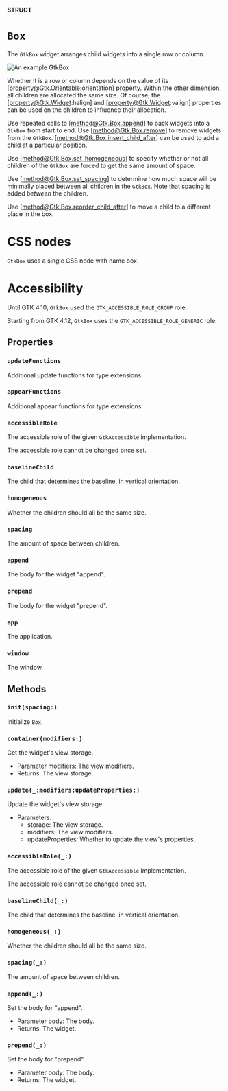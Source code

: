 **STRUCT**

# `Box`

The `GtkBox` widget arranges child widgets into a single row or column.

![An example GtkBox](box.png)

Whether it is a row or column depends on the value of its
[property@Gtk.Orientable:orientation] property. Within the other
dimension, all children are allocated the same size. Of course, the
[property@Gtk.Widget:halign] and [property@Gtk.Widget:valign] properties
can be used on the children to influence their allocation.

Use repeated calls to [method@Gtk.Box.append] to pack widgets into a
`GtkBox` from start to end. Use [method@Gtk.Box.remove] to remove widgets
from the `GtkBox`. [method@Gtk.Box.insert_child_after] can be used to add
a child at a particular position.

Use [method@Gtk.Box.set_homogeneous] to specify whether or not all children
of the `GtkBox` are forced to get the same amount of space.

Use [method@Gtk.Box.set_spacing] to determine how much space will be minimally
placed between all children in the `GtkBox`. Note that spacing is added
*between* the children.

Use [method@Gtk.Box.reorder_child_after] to move a child to a different
place in the box.

# CSS nodes

`GtkBox` uses a single CSS node with name box.

# Accessibility

Until GTK 4.10, `GtkBox` used the `GTK_ACCESSIBLE_ROLE_GROUP` role.

Starting from GTK 4.12, `GtkBox` uses the `GTK_ACCESSIBLE_ROLE_GENERIC` role.

## Properties
### `updateFunctions`

Additional update functions for type extensions.

### `appearFunctions`

Additional appear functions for type extensions.

### `accessibleRole`

The accessible role of the given `GtkAccessible` implementation.

The accessible role cannot be changed once set.

### `baselineChild`

The child that determines the baseline, in vertical orientation.

### `homogeneous`

Whether the children should all be the same size.

### `spacing`

The amount of space between children.

### `append`

The body for the widget "append".

### `prepend`

The body for the widget "prepend".

### `app`

The application.

### `window`

The window.

## Methods
### `init(spacing:)`

Initialize `Box`.

### `container(modifiers:)`

Get the widget's view storage.
- Parameter modifiers: The view modifiers.
- Returns: The view storage.

### `update(_:modifiers:updateProperties:)`

Update the widget's view storage.
- Parameters:
    - storage: The view storage.
    - modifiers: The view modifiers.
    - updateProperties: Whether to update the view's properties.

### `accessibleRole(_:)`

The accessible role of the given `GtkAccessible` implementation.

The accessible role cannot be changed once set.

### `baselineChild(_:)`

The child that determines the baseline, in vertical orientation.

### `homogeneous(_:)`

Whether the children should all be the same size.

### `spacing(_:)`

The amount of space between children.

### `append(_:)`

Set the body for "append".
- Parameter body: The body.
- Returns: The widget.

### `prepend(_:)`

Set the body for "prepend".
- Parameter body: The body.
- Returns: The widget.
